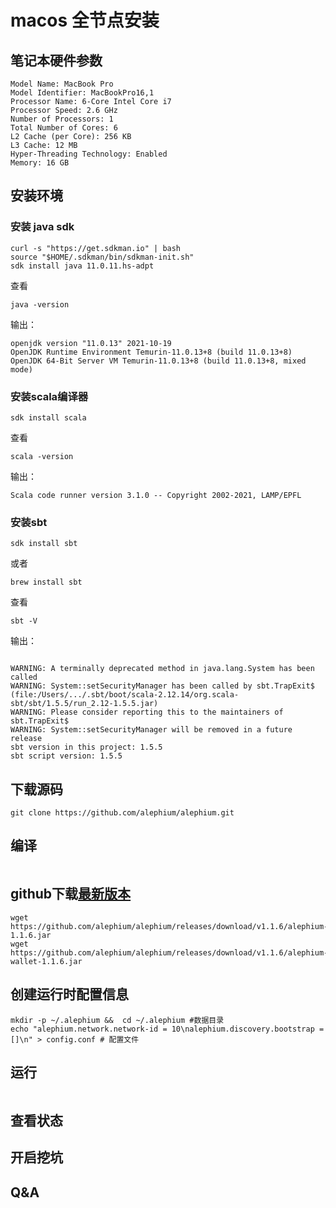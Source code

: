 # macos 全节点安装

## 笔记本硬件参数

```aidl
Model Name: MacBook Pro
Model Identifier: MacBookPro16,1
Processor Name: 6-Core Intel Core i7
Processor Speed: 2.6 GHz
Number of Processors: 1
Total Number of Cores: 6
L2 Cache (per Core): 256 KB
L3 Cache: 12 MB
Hyper-Threading Technology: Enabled
Memory: 16 GB
```

## 安装环境

### 安装 java sdk 
```shell
curl -s "https://get.sdkman.io" | bash
source "$HOME/.sdkman/bin/sdkman-init.sh"
sdk install java 11.0.11.hs-adpt
```

查看
```shell
java -version 
```
输出：
```shell
openjdk version "11.0.13" 2021-10-19
OpenJDK Runtime Environment Temurin-11.0.13+8 (build 11.0.13+8)
OpenJDK 64-Bit Server VM Temurin-11.0.13+8 (build 11.0.13+8, mixed mode)

```

### 安装scala编译器
```shell
sdk install scala
```
查看
```shell
scala -version 
```
输出：
```                                                                                                                 
Scala code runner version 3.1.0 -- Copyright 2002-2021, LAMP/EPFL
```


### 安装sbt
```shell
sdk install sbt 
```
或者
```shell
brew install sbt
```

查看
```shell
sbt -V 
```
输出：
```shell

WARNING: A terminally deprecated method in java.lang.System has been called
WARNING: System::setSecurityManager has been called by sbt.TrapExit$ (file:/Users/.../.sbt/boot/scala-2.12.14/org.scala-sbt/sbt/1.5.5/run_2.12-1.5.5.jar)
WARNING: Please consider reporting this to the maintainers of sbt.TrapExit$
WARNING: System::setSecurityManager will be removed in a future release
sbt version in this project: 1.5.5
sbt script version: 1.5.5

```
### 

## 下载源码
```shell
git clone https://github.com/alephium/alephium.git
```

## 编译
```shell

```

## github下载[最新版本](https://github.com/alephium/alephium/releases)
```shell
wget https://github.com/alephium/alephium/releases/download/v1.1.6/alephium-1.1.6.jar
wget https://github.com/alephium/alephium/releases/download/v1.1.6/alephium-wallet-1.1.6.jar
```

## 创建运行时配置信息
```shell
mkdir -p ~/.alephium &&  cd ~/.alephium #数据目录
echo "alephium.network.network-id = 10\nalephium.discovery.bootstrap = []\n" > config.conf # 配置文件
```

## 运行
```shell

```

## 查看状态

## 开启挖坑

## 


## Q&A


